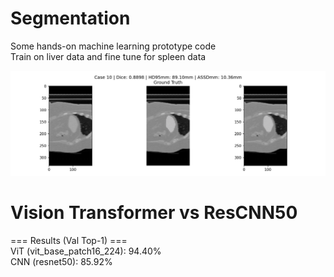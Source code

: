 # Segmentation
Some hands-on machine learning prototype code  
Train on liver data and fine tune for spleen data  

![Preview](https://github.com/shiyu2011/ml/blob/main/preview.png)

# Vision Transformer vs ResCNN50
=== Results (Val Top-1) ===  
ViT  (vit_base_patch16_224): 94.40%  
CNN  (resnet50): 85.92%  

